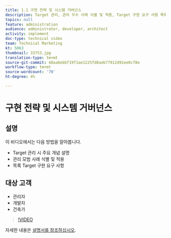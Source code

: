```yaml
---
title: 1.1 구현 전략 및 시스템 거버넌스
description: Target 관리, 관리 우수 사례 식별 및 적용, Target 구현 요구 사항 목록 등 주요 개념 설명
topics: null
feature: administration
audience: administrator, developer, architect
activity: implement
doc-type: technical video
team: Technical Marketing
kt: 5063
thumbnail: 33753.jpg
translation-type: tm+mt
source-git-commit: 48aa6ebbf19f1ae1225fd8aeb77912d91ee0cf8e
workflow-type: tm+mt
source-wordcount: '70'
ht-degree: 4%

---
```



# 구현 전략 및 시스템 거버넌스

## 설명

이 비디오에서는 다음 방법을 알아봅니다.

* Target 관리 시 주요 개념 설명
* 관리 모범 사례 식별 및 적용
* 목록 Target 구현 요구 사항

## 대상 고객

* 관리자
* 개발자
* 건축가

>[!VIDEO](https://video.tv.adobe.com/v/33753/?quality=12)

자세한 내용은 [설명서를 참조하십시오](https://docs.adobe.com/content/help/en/target/using/administer/administrating-target.html).
